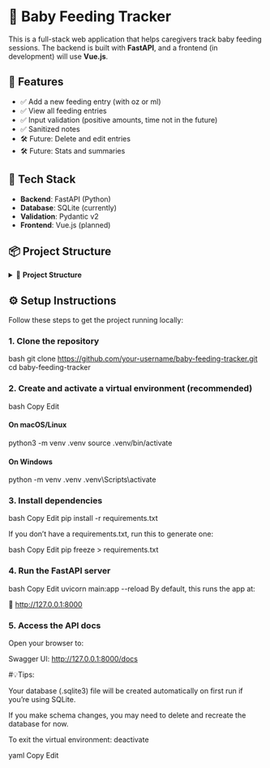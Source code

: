 # 👶 Baby Feeding Tracker

This is a full-stack web application that helps caregivers track baby feeding sessions. The backend is built with **FastAPI**, and a frontend (in development) will use **Vue.js**.

## 🚀 Features

- ✅ Add a new feeding entry (with oz or ml)
- ✅ View all feeding entries
- ✅ Input validation (positive amounts, time not in the future)
- ✅ Sanitized notes
- 🛠️ Future: Delete and edit entries
- 🛠️ Future: Stats and summaries

## 🧪 Tech Stack

- **Backend**: FastAPI (Python)
- **Database**: SQLite (currently)
- **Validation**: Pydantic v2
- **Frontend**: Vue.js (planned)

## 📦 Project Structure
<details> <summary>📁 <strong>Project Structure</strong></summary>
  
```text
baby-feeding-tracker/
├── backend/
│   ├── database.py
│   ├── enums.py
│   ├── feeds.py
│   ├── main.py
│   ├── models.py
│   └── schemas.py
├── frontend/               # (Coming soon - Vue.js)
├── feeding.db              # SQLite DB (auto-created)
├── .gitignore
├── requirements.txt
└── README.md
```
</details>

## ⚙️ Setup Instructions

Follow these steps to get the project running locally:

### 1. Clone the repository

bash
git clone https://github.com/your-username/baby-feeding-tracker.git
cd baby-feeding-tracker

### 2. Create and activate a virtual environment (recommended)
bash
Copy
Edit

#### On macOS/Linux
python3 -m venv .venv
source .venv/bin/activate

#### On Windows
python -m venv .venv
.venv\Scripts\activate

### 3. Install dependencies
bash
Copy
Edit
pip install -r requirements.txt

If you don’t have a requirements.txt, run this to generate one:

bash
Copy
Edit
pip freeze > requirements.txt

### 4. Run the FastAPI server
  bash
  Copy
  Edit
  uvicorn main:app --reload
  By default, this runs the app at:

📍 http://127.0.0.1:8000

### 5. Access the API docs
  Open your browser to:
  
  Swagger UI: http://127.0.0.1:8000/docs
  
#💡Tips:

Your database (.sqlite3) file will be created automatically on first run if you’re using SQLite.

If you make schema changes, you may need to delete and recreate the database for now.

To exit the virtual environment: deactivate

yaml
Copy
Edit






